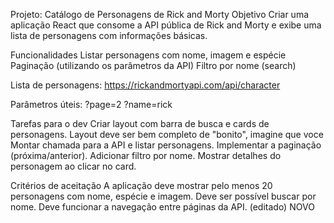 Projeto: Catálogo de Personagens de Rick and Morty
Objetivo
Criar uma aplicação React que consome a API pública de Rick and Morty e exibe uma lista de personagens com informações básicas.

 Funcionalidades
Listar personagens com nome, imagem e espécie
Paginação (utilizando os parâmetros da API)
Filtro por nome (search)

Lista de personagens:
https://rickandmortyapi.com/api/character

Parâmetros úteis:
?page=2
?name=rick

Tarefas para o dev
Criar layout com barra de busca e cards de personagens.
Layout deve ser bem completo de "bonito", imagine que voce 
Montar chamada para a API e listar personagens.
Implementar a paginação (próxima/anterior).
Adicionar filtro por nome.
Mostrar detalhes do personagem ao clicar no card.

Critérios de aceitação
A aplicação deve mostrar pelo menos 20 personagens com nome, espécie e imagem.
Deve ser possível buscar por nome.
Deve funcionar a navegação entre páginas da API. (editado)
NOVO
